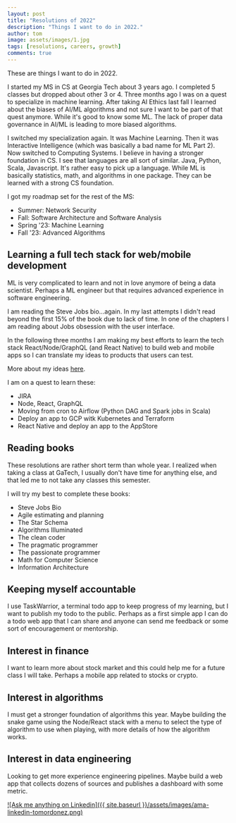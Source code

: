 ```yaml
---
layout: post
title: "Resolutions of 2022"
description: "Things I want to do in 2022."
author: tom
image: assets/images/1.jpg
tags: [resolutions, careers, growth]
comments: true
---
```


These are things I want to do in 2022.

I started my MS in CS at Georgia Tech about 3 years ago. I completed 5 classes but dropped about other 3 or 4. Three months ago I was on a quest to specialize in machine learning. After taking AI Ethics last fall I learned about the biases of AI/ML algorithms and not sure I want to be part of that quest anymore. While it's good to know some ML. The lack of proper data governance in AI/ML is leading to more biased algorithms.

I switched my specialization again. It was Machine Learning. Then it was Interactive Intelligence (which was basically a bad name for ML Part 2). Now switched to Computing Systems. I believe in having a stronger foundation in CS. I see that languages are all sort of similar. Java, Python, Scala, Javascript. It's rather easy to pick up a language. While ML is basically statistics, math, and algorithms in one package. They can be learned with a strong CS foundation.

I got my roadmap set for the rest of the MS:

* Summer: Network Security
* Fall: Software Architecture and Software Analysis
* Spring '23: Machine Learning
* Fall '23: Advanced Algorithms

## Learning a full tech stack for web/mobile development

ML is very complicated to learn and not in love anymore of being a data scientist. Perhaps a ML engineer but that requires advanced experience in software engineering.

I am reading the Steve Jobs bio...again. In my last attempts I didn't read beyond the first 15% of the book due to lack of time. In one of the chapters I am reading about Jobs obsession with the user interface.

In the following three months I am making my best efforts to learn the tech stack React/Node/GraphQL (and React Native) to build web and mobile apps so I can translate my ideas to products that users can test.

More about my ideas [here](../tasks/).

I am on a quest to learn these:

* JIRA
* Node, React, GraphQL
* Moving from cron to Airflow (Python DAG and Spark jobs in Scala)
* Deploy an app to GCP witk Kubernetes and Terraform
* React Native and deploy an app to the AppStore

## Reading books

These resolutions are rather short term than whole year. I realized when taking a class at GaTech, I usually don't have time for anything else, and that led me to not take any classes this semester.

I will try my best to complete these books:

* Steve Jobs Bio
* Agile estimating and planning
* The Star Schema
* Algorithms Illuminated
* The clean coder
* The pragmatic programmer
* The passionate programmer
* Math for Computer Science
* Information Architecture

## Keeping myself accountable

I use TaskWarrior, a terminal todo app to keep progress of my learning, but I want to publish my todo to the public. Perhaps as a first simple app I can do a todo web app that I can share and anyone can send me feedback or some sort of encouragement or mentorship.

## Interest in finance

I want to learn more about stock market and this could help me for a future class I will take. Perhaps a mobile app related to stocks or crypto.

## Interest in algorithms

I must get a stronger foundation of algorithms this year. Maybe building the snake game using the Node/React stack with a menu to select the type of algorithm to use when playing, with more details of how the algorithm works.

## Interest in data engineering

Looking to get more experience engineering pipelines. Maybe build a web app that collects dozens of sources and publishes a dashboard with some metric.

[![Ask me anything on Linkedin]({{ site.baseurl }}/assets/images/ama-linkedin-tomordonez.png)](https://www.linkedin.com/in/tomordonez/)